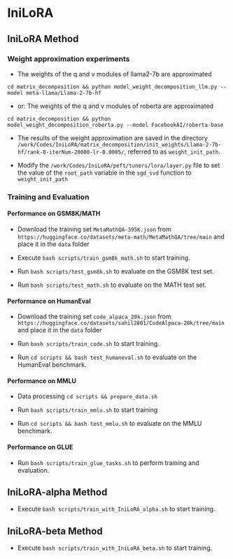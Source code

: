 # IniLoRA


## IniLoRA Method

### Weight approximation experiments

- The weights of the q and v modules of llama2-7b are approximated
```shell
cd matrix_decomposition && python model_weight_decomposition_llm.py --model meta-llama/Llama-2-7b-hf
```

- or: The weights of the q and v modules of roberta are approximated
```shell
cd matrix_decomposition && python model_weight_decomposition_roberta.py --model FacebookAI/roberta-base
```

- The results of the weight approximation are saved in the directory `/work/Codes/IniLoRA/matrix_decomposition/init_weights/Llama-2-7b-hf/rank-8-iterNum-20000-lr-0.0005/`, referred to as `weight_init_path`.
  
- Modify the `/work/Codes/IniLoRA/peft/tuners/lora/layer.py` file to set the value of the `root_path` variable in the `sgd_svd` function to `weight_init_path`

### Training and Evaluation

#### Performance on GSM8K/MATH

- Download the training set `MetaMathQA-395K.json` from `https://huggingface.co/datasets/meta-math/MetaMathQA/tree/main` and place it in the `data` folder
  
- Execute `bash scripts/train_gsm8k_math.sh` to start training.

- Run `bash scripts/test_gsm8k.sh` to evaluate on the GSM8K test set.

- Run `bash scripts/test_math.sh` to evaluate on the MATH test set.


#### Performance on HumanEval

- Download the training set `code_alpaca_20k.json` from `https://huggingface.co/datasets/sahil2801/CodeAlpaca-20k/tree/main` and place it in the `data` folder
  
- Run `bash scripts/train_code.sh` to start training.

- Run `cd scripts && bash test_humaneval.sh` to evaluate on the HumanEval benchmark.

#### Performance on MMLU

- Data processing `cd scripts && prepare_data.sh`

- Run `bash scripts/train_mmlu.sh` to start training

- Run `cd scripts && bash test_mmlu.sh` to evaluate on the MMLU benchmark.


#### Performance on GLUE

- Run `bash scripts/train_glue_tasks.sh` to perform training and evaluation.

## IniLoRA-alpha Method

- Execute `bash scripts/train_with_IniLoRA_alpha.sh` to start training.

## IniLoRA-beta Method

- Execute `bash scripts/train_with_IniLoRA_beta.sh` to start training.